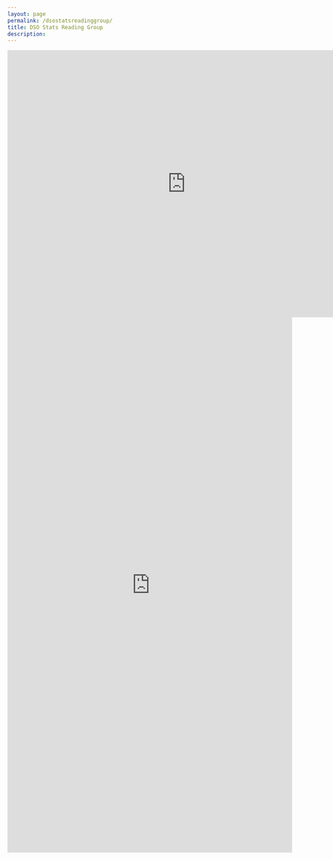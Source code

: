 ```yaml
---
layout: page
permalink: /dsostatsreadinggroup/
title: DSO Stats Reading Group
description:
---
```


<iframe src="https://calendar.google.com/calendar/embed?src=fva1a7ph3a7894ldas3rtrm2p8%40group.calendar.google.com&ctz=America%2FLos_Angeles" style="border: 0" width="800" height="600" frameborder="0" scrolling="no"></iframe>



<iframe src="https://docs.google.com/forms/d/e/1FAIpQLSeT5JUAjK_cUmUC1TnTI8jbSQ2y7Mmkg04VZV65PjKuxr03tg/viewform?embedded=true" width="640" height="1202" frameborder="0" marginheight="0" marginwidth="0">Loading…</iframe>